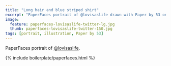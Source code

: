 ```yaml
---
title: "Long hair and blue striped shirt"
excerpt: "PaperFaces portrait of @lovisaslife drawn with Paper by 53 on an iPad."
image: 
  feature: paperfaces-lovisaslife-twitter-lg.jpg
  thumb: paperfaces-lovisaslife-twitter-150.jpg
tags: [portrait, illustration, Paper by 53]
---
```


PaperFaces portrait of [@lovisaslife](http://twitter.com/lovisaslife).

{% include boilerplate/paperfaces.html %}